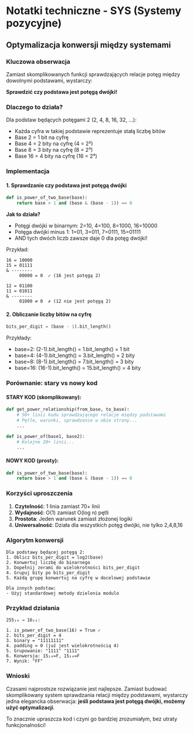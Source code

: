 # Notatki techniczne - SYS (Systemy pozycyjne)

## Optymalizacja konwersji między systemami

### Kluczowa obserwacja

Zamiast skomplikowanych funkcji sprawdzających relacje potęg między dowolnymi podstawami, wystarczy:

**Sprawdzić czy podstawa jest potęgą dwójki!**

### Dlaczego to działa?

Dla podstaw będących potęgami 2 (2, 4, 8, 16, 32, ...):
- Każda cyfra w takiej podstawie reprezentuje stałą liczbę bitów
- Base 2 = 1 bit na cyfrę
- Base 4 = 2 bity na cyfrę (4 = 2²)
- Base 8 = 3 bity na cyfrę (8 = 2³)
- Base 16 = 4 bity na cyfrę (16 = 2⁴)

### Implementacja

#### 1. Sprawdzanie czy podstawa jest potęgą dwójki

```python
def is_power_of_two_base(base):
    return base > 1 and (base & (base - 1)) == 0
```

**Jak to działa?**
- Potęgi dwójki w binarnym: 2=10, 4=100, 8=1000, 16=10000
- Potęga dwójki minus 1: 1=01, 3=011, 7=0111, 15=01111
- AND tych dwóch liczb zawsze daje 0 dla potęg dwójki!

Przykład:
```
16 = 10000
15 = 01111
& --------
     00000 = 0  ✓ (16 jest potęgą 2)

12 = 01100
11 = 01011
& --------
     01000 ≠ 0  ✗ (12 nie jest potęgą 2)
```

#### 2. Obliczanie liczby bitów na cyfrę

```python
bits_per_digit = (base - 1).bit_length()
```

Przykłady:
- base=2: (2-1).bit_length() = 1.bit_length() = 1 bit
- base=4: (4-1).bit_length() = 3.bit_length() = 2 bity
- base=8: (8-1).bit_length() = 7.bit_length() = 3 bity
- base=16: (16-1).bit_length() = 15.bit_length() = 4 bity

### Porównanie: stary vs nowy kod

#### STARY KOD (skomplikowany):
```python
def get_power_relationship(from_base, to_base):
    # 50+ linii kodu sprawdzającego relacje między podstawami
    # Pętle, warunki, sprawdzanie w obie strony...
    ...

def is_power_of(base1, base2):
    # Kolejne 20+ linii...
    ...
```

#### NOWY KOD (prosty):
```python
def is_power_of_two_base(base):
    return base > 1 and (base & (base - 1)) == 0
```

### Korzyści uproszczenia

1. **Czytelność**: 1 linia zamiast 70+ linii
2. **Wydajność**: O(1) zamiast O(log n) pętli
3. **Prostota**: Jeden warunek zamiast złożonej logiki
4. **Uniwersalność**: Działa dla wszystkich potęg dwójki, nie tylko 2,4,8,16

### Algorytm konwersji

```
Dla podstawy będącej potęgą 2:
1. Oblicz bits_per_digit = log2(base)
2. Konwertuj liczbę do binarnego
3. Dopełnij zerami do wielokrotności bits_per_digit
4. Grupuj bity po bits_per_digit
5. Każdą grupę konwertuj na cyfrę w docelowej podstawie

Dla innych podstaw:
- Użyj standardowej metody dzielenia modulo
```

### Przykład działania

```
255₁₀ → 16₁₆:

1. is_power_of_two_base(16) = True ✓
2. bits_per_digit = 4
3. binary = "11111111"
4. padding = 0 (już jest wielokrotnością 4)
5. Grupowanie: "1111" "1111"
6. Konwersja: 15₁₀=F, 15₁₀=F
7. Wynik: "FF"
```

### Wnioski

Czasami najprostsze rozwiązanie jest najlepsze. Zamiast budować skomplikowany system sprawdzania relacji między podstawami, wystarczy jedna elegancka obserwacja: **jeśli podstawa jest potęgą dwójki, możemy użyć optymalizacji**.

To znacznie upraszcza kod i czyni go bardziej zrozumiałym, bez utraty funkcjonalności!
